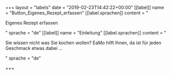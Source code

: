 +++
layout = "labels"
date = "2019-02-23T14:42:22+00:00"
[[label]]
name = "Button_Eigenes_Rezept_erfassen"
[[label.sprachen]]
content = "<p>Eigenes Rezept erfassen</p>"
sprache = "de"
[[label]]
name = "Einleitung"
[[label.sprachen]]
content = "<p>Sie wissen nicht was Sie kochen wollen? EaMo hilft Ihnen, da ist für jeden Geschmack etwas dabei ...</p>"
sprache = "de"

+++
